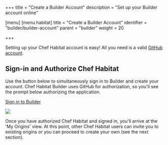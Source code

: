 +++
title = "Create a Builder Account"
description = "Set up your Builder account online"

[menu]
  [menu.habitat]
    title = "Create a Builder Account"
    identifier = "builder/builder-account"
    parent = "builder"
    weight = 20

+++


Setting up your Chef Habitat account is easy! All you need is a valid [GitHub account](https://github.com/join).

## Sign-in and Authorize Chef Habitat

Use the button below to simultaneously sign in to Builder and create your account. Chef Habitat Builder uses GitHub for authorization, so you'll see the prompt below authorizing the application.

<a href="https://bldr.habitat.sh/#/sign-in" class="button cta" target="_blank">Sign in to Builder</a>

<img src="/images/screenshots/authorize.png">

Once you have authorized Chef Habitat and signed in, you'll arrive at the 'My Origins' view. At this point, other Chef Habitat users can invite you to existing origins or you can proceed to create your own (see the next section).
